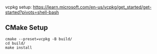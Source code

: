 vcpkg setup: https://learn.microsoft.com/en-us/vcpkg/get_started/get-started?pivots=shell-bash

## CMake Setup
```
cmake --preset=vcpkg -B build/
cd build/
make install
```

